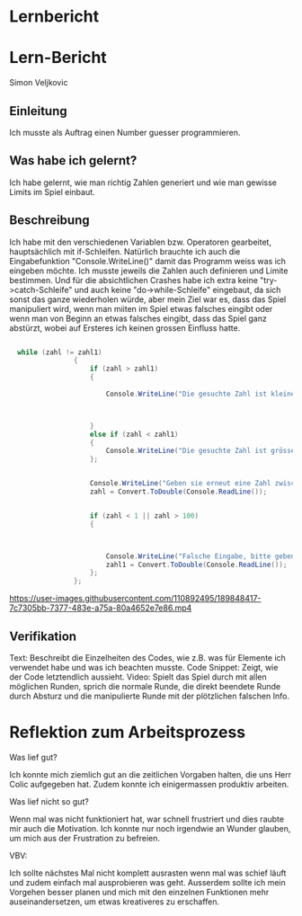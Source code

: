 # Lernbericht
# Lern-Bericht
Simon Veljkovic

## Einleitung

Ich musste als Auftrag einen Number guesser programmieren.

## Was habe ich gelernt?

Ich habe gelernt, wie man richtig Zahlen generiert und wie man gewisse Limits im Spiel einbaut.

## Beschreibung



Ich habe mit den verschiedenen Variablen bzw. Operatoren gearbeitet, hauptsächlich mit if-Schleifen. Natürlich brauchte ich auch die Eingabefunktion "Console.WriteLine()" damit das Programm weiss was ich eingeben möchte. Ich musste jeweils die Zahlen auch definieren und Limite bestimmen. Und für die absichtlichen Crashes habe ich extra keine "try->catch-Schleife" und auch keine "do->while-Schleife" eingebaut, da sich sonst das ganze wiederholen würde, aber mein Ziel war es, dass das Spiel manipuliert wird, wenn man miiten im Spiel etwas falsches eingibt oder wenn man von Beginn an etwas falsches eingibt, dass das Spiel ganz abstürzt, wobei auf Ersteres ich keinen grossen Einfluss hatte.

```csharp

  while (zahl != zahl1)
                {
                    if (zahl > zahl1)
                    {
                        
                        Console.WriteLine("Die gesuchte Zahl ist kleiner");



                    }
                    else if (zahl < zahl1)
                    {
                        Console.WriteLine("Die gesuchte Zahl ist grösser");
                    };


                    Console.WriteLine("Geben sie erneut eine Zahl zwischen 1 und 100 ein");
                    zahl = Convert.ToDouble(Console.ReadLine());


                    if (zahl < 1 || zahl > 100)
                    {



                        Console.WriteLine("Falsche Eingabe, bitte geben sie eine neue Zahl ein");
                        zahl1 = Convert.ToDouble(Console.ReadLine());
                    };
                };

```



https://user-images.githubusercontent.com/110892495/189848417-7c7305bb-7377-483e-a75a-80a4652e7e86.mp4

## Verifikation

Text: Beschreibt die Einzelheiten des Codes, wie z.B. was für Elemente ich verwendet habe und was ich beachten musste.
Code Snippet: Zeigt, wie der Code letztendlich aussieht.
Video: Spielt das Spiel durch mit allen möglichen Runden, sprich die normale Runde, die direkt beendete Runde durch Absturz und die manipulierte Runde mit der plötzlichen falschen Info.

# Reflektion zum Arbeitsprozess

Was lief gut?

Ich konnte mich ziemlich gut an die zeitlichen Vorgaben halten, die uns Herr Colic aufgegeben hat. Zudem konnte ich einigermassen produktiv arbeiten.

Was lief nicht so gut?

Wenn mal was nicht funktioniert hat, war schnell frustriert und dies raubte mir auch die Motivation. Ich konnte nur noch irgendwie an Wunder glauben, um mich aus der Frustration zu befreien.

VBV:

Ich sollte nächstes Mal nicht komplett ausrasten wenn mal was schief läuft und zudem einfach mal ausprobieren was geht. Ausserdem sollte ich mein Vorgehen besser planen und mich mit den einzelnen Funktionen mehr auseinandersetzen, um etwas kreativeres zu erschaffen.
